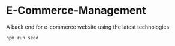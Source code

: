 # E-Commerce-Management
A back end for e-commerce website using the latest technologies

`npm run seed`